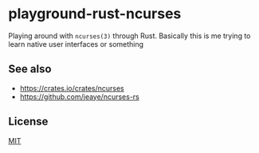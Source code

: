 # playground-rust-ncurses
Playing around with `ncurses(3)` through Rust. Basically this is me trying to
learn native user interfaces or something

## See also
- https://crates.io/crates/ncurses
- https://github.com/jeaye/ncurses-rs

## License
[MIT](https://tldrlegal.com/license/mit-license)

